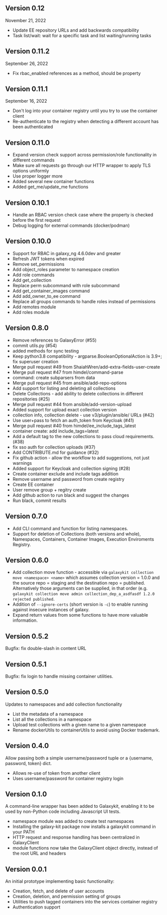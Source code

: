 ## Version 0.12
November 21, 2022
* Update EE repository URLs and add backwards compatibility
* Task list/wait: wait for a specific task and list waiting/running tasks
## Version 0.11.2
September 26, 2022
* Fix rbac_enabled references as a method, should be property
## Version 0.11.1
September 16, 2022
* Don't log into your container registry until you try to use the container client
* Re-authenticate to the registry when detecting a different account has been authenticated
## Version 0.11.0
* Expand version check support across permission/role functionality in different commands
* Make sure all requests go through our HTTP wrapper to apply TLS options uniformly
* Use proper logger more
* Added several new container functions
* Added get_me/update_me functions
## Version 0.10.1
* Handle an RBAC version check case where the property is checked before the first request
* Debug logging for external commands (docker/podman)
## Version 0.10.0
* Support for RBAC in galaxy_ng 4.6.0dev and greater
* Refresh JWT tokens when expired
* Remove set_permissions
* Add object_roles parameter to namespace creation
* Add role commands
* Add get_collection
* Replace perm subcommand with role subcommand
* Add get_container_images command
* Add add_owner_to_ee command
* Replace all groups commands to handle roles instead of permissions
* Add remotes module
* Add roles module
## Version 0.8.0
* Remove references to GalaxyError (#55)
* commit utils.py (#54)
* added methods for sync testing
* Keep python3.8 compatibility - argparse.BooleanOptionalAction is 3.9+; fix superuser creation
* Merge pull request #49 from ShaiahWren/add-extra-fields-user-create
* Merge pull request #47 from himdel/command-parse
* command: create subparsers from data
* Merge pull request #45 from ansible/add-repo-options
* Add support for listing and deleting all collections
* Delete Collections - add ability to delete collections in different repositories (#25)
* Merge pull request #44 from ansible/add-version-upload
* Added support for upload exact collection version
* collection info, collection delete - use v3/plugin/ansible/ URLs (#42)
* Use user+pass to fetch an auth_token from Keycloak  (#41)
* Merge pull request #40 from himdel/ee_include_tags_latest
* container create: add include_tags=latest
* Add a default tag to the new collections to pass cloud requirements. (#38)
* fix sso auth for collection uploads (#37)
* Add CONTRIBUTE.md for guidance (#32)
* Fix github action - allow the workflow to add suggestions, not just warnings
* Added support for Keycloak and collection signing (#28)
* Create container exclude and include tags addition
* Remove username and password from create registry
* Create EE container
* User remove group + regitry create
* Add github action to run black and suggest the changes
* Run black, commit results
## Version 0.7.0
* Add CLI command and function for listing namespaces.
* Support for deletion of Collections (both versions and whole), Namespaces, Containers, Container Images, Execution Enviroments Registry.
## Version 0.6.0
* Add collection move function - accessible via `galaxykit collection move <namespace> <name>` which assumes collection version = 1.0.0 and the source repo = staging and the destination repo = published. Alternatively those arguments can be supplied, in that order (e.g. `galaxykit collection move admin collection_dep_a_asdfasdf 1.2.0 rejected published`.
* Addition of `--ignore-certs` (short version is `-c`) to enable running against insecure instances of galaxy.
* Expand return values from some functions to have more valuable information.
## Version 0.5.2
Bugfix: fix double-slash in content URL
## Version 0.5.1
Bugfix: fix login to handle missing container utilities.
## Version 0.5.0
Updates to namespaces and add collection functionality
* List the metadata of a namespace
* List all the collections in a namespace
* Upload test collections with a given name to a given namespace
* Rename dockerUtils to containerUtils to avoid using Docker trademark.
## Version 0.4.0
Allow passing both a simple username/password tuple or a {username, password, token} dict.
* Allows re-use of token from another client
* Uses username/password for container registry login
## Version 0.1.0
A command-line wrapper has been added to Galaxykit, enabling it to be used by non-Python
code including Javascript UI tests.
* namespace module was added to create test namespaces
* Installing the galaxy-kit package now installs a galaxykit command in your PATH
* HTTP request and response handling has been centralized in GalaxyClient
* module functions now take the GalaxyClient object directly, instead of the root URL and headers

## Version 0.0.1
An initial prototype implementing basic functionality:
* Creation, fetch, and delete of user accounts
* Creation, deletion, and permission setting of groups
* Utilities to push tagged containers into the services container registry
* Authentication support

